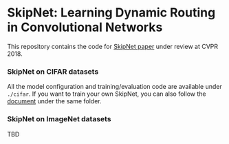 # SkipNet: Learning Dynamic Routing in Convolutional Networks

This repository contains the code for [SkipNet paper]() under review at CVPR 2018.

### SkipNet on CIFAR datasets
All the model configuration and training/evaluation code are available under `./cifar`. If you want to train your own 
SkipNet, you can also follow the [document](cifar/README.md) under the same folder. 

### SkipNet on ImageNet datasets 
TBD




